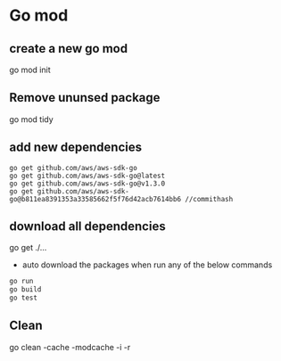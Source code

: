 # Go mod

## create a new go mod
go mod init

## Remove ununsed package
go mod tidy

## add new dependencies
```
go get github.com/aws/aws-sdk-go
go get github.com/aws/aws-sdk-go@latest
go get github.com/aws/aws-sdk-go@v1.3.0
go get github.com/aws/aws-sdk-go@b811ea8391353a33585662f5f76d42acb7614bb6 //commithash
```
## download all dependencies
go get ./...
- auto download the packages when run any of the below commands
```cmd
go run
go build
go test
```

## Clean
go clean -cache -modcache -i -r
